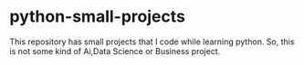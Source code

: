# python-small-projects
This repository has small projects that I code while learning python. So, this is not some kind of Ai,Data Science or Business project.
